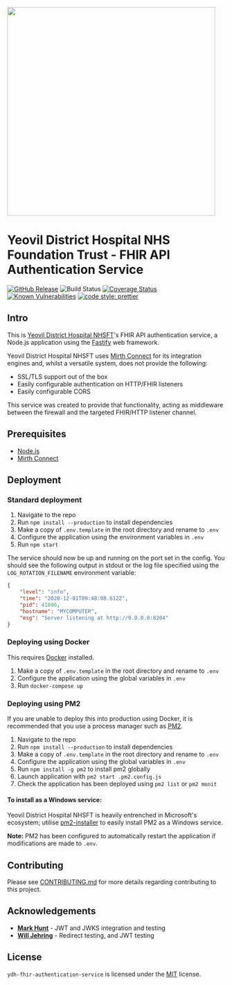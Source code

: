 <img alttext="Yeovil District Hospital Logo" src="https://yeovilhospital.co.uk/wp-content/uploads/2017/03/Yeovil_Hospital_Logo.jpg" width="480" />

# Yeovil District Hospital NHS Foundation Trust - FHIR API Authentication Service

[![GitHub Release](https://img.shields.io/github/release/Fdawgs/ydh-fhir-authentication-service.svg)](https://github.com/Fdawgs/ydh-fhir-authentication-service/releases/latest/) ![Build Status](https://github.com/Fdawgs/ydh-fhir-authentication-service/workflows/CI/badge.svg?branch=master) [![Coverage Status](https://coveralls.io/repos/github/Fdawgs/ydh-fhir-authentication-service/badge.svg?branch=master)](https://coveralls.io/github/Fdawgs/ydh-fhir-authentication-service?branch=master) [![Known Vulnerabilities](https://snyk.io/test/github/Fdawgs/ydh-fhir-authentication-service/badge.svg)](https://snyk.io/test/github/Fdawgs/ydh-fhir-authentication-service) [![code style: prettier](https://img.shields.io/badge/code_style-prettier-ff69b4.svg?style=flat-square)](https://github.com/prettier/prettier)

## Intro

This is [Yeovil District Hospital NHSFT](https://yeovilhospital.co.uk/)'s FHIR API authentication service, a Node.js application using the [Fastify](https://www.fastify.io/) web framework.

Yeovil District Hospital NHSFT uses [Mirth Connect](https://github.com/nextgenhealthcare/connect) for its integration engines and, whilst a versatile system, does not provide the following:

-   SSL/TLS support out of the box
-   Easily configurable authentication on HTTP/FHIR listeners
-   Easily configurable CORS

This service was created to provide that functionality, acting as middleware between the firewall and the targeted FHIR/HTTP listener channel.

## Prerequisites

-   [Node.js](https://nodejs.org/en/)
-   [Mirth Connect](https://github.com/nextgenhealthcare/connect)

## Deployment

### Standard deployment

1. Navigate to the repo
2. Run `npm install --production` to install dependencies
3. Make a copy of `.env.template` in the root directory and rename to `.env`
4. Configure the application using the environment variables in `.env`
5. Run `npm start`

The service should now be up and running on the port set in the config. You should see the following output in stdout or the log file specified using the `LOG_ROTATION_FILENAME` environment variable:

```json
{
	"level": "info",
	"time": "2020-12-01T09:48:08.612Z",
	"pid": 41896,
	"hostname": "MYCOMPUTER",
	"msg": "Server listening at http://0.0.0.0:8204"
}
```

### Deploying using Docker

This requires [Docker](https://www.docker.com/products) installed.

1. Make a copy of `.env.template` in the root directory and rename to `.env`
2. Configure the application using the global variables in `.env`
3. Run `docker-compose up`

### Deploying using PM2

If you are unable to deploy this into production using Docker, it is recommended that you use a process manager such as [PM2](https://pm2.keymetrics.io/).

1. Navigate to the repo
2. Run `npm install --production` to install dependencies
3. Make a copy of `.env.template` in the root directory and rename to `.env`
4. Configure the application using the global variables in `.env`
5. Run `npm install -g pm2` to install pm2 globally
6. Launch application with `pm2 start .pm2.config.js`
7. Check the application has been deployed using `pm2 list` or `pm2 monit`

#### To install as a Windows service:

Yeovil District Hospital NHSFT is heavily entrenched in Microsoft's ecosystem; utilise [pm2-installer](https://github.com/jessety/pm2-installer) to easily install PM2 as a Windows service.

**Note:** PM2 has been configured to automatically restart the application if modifications are made to `.env`.

## Contributing

Please see [CONTRIBUTING.md](https://github.com/Fdawgs/ydh-fhir-authentication-service/blob/master/CONTRIBUTING.md) for more details regarding contributing to this project.

## Acknowledgements

-   [**Mark Hunt**](https://github.com/nhsbandit) - JWT and JWKS integration and testing
-   [**Will Jehring**](https://github.com/wjehring) - Redirect testing, and JWT testing

## License

`ydh-fhir-authentication-service` is licensed under the [MIT](https://github.com/Fdawgs/ydh-fhir-authentication-service/blob/master/LICENSE) license.
